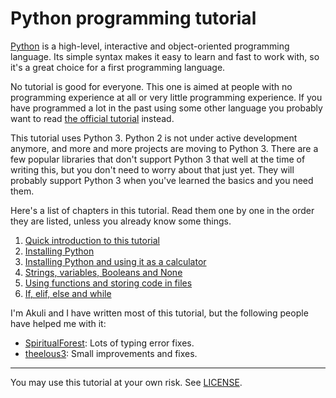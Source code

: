 # Python programming tutorial

[Python](https://en.wikipedia.org/wiki/Python_\(programming_language\))
is a high-level, interactive and object-oriented programming language.
Its simple syntax makes it easy to learn and fast to work with, so it's
a great choice for a first programming language.

No tutorial is good for everyone. This one is aimed at people with no
programming experience at all or very little programming experience. If
you have programmed a lot in the past using some other language you
probably want to read
[the official tutorial](https://docs.python.org/3/tutorial/) instead.

This tutorial uses Python 3. Python 2 is not under active development
anymore, and more and more projects are moving to Python 3. There are a
few popular libraries that don't support Python 3 that well at the time
of writing this, but you don't need to worry about that just yet. They
will probably support Python 3 when you've learned the basics and you
need them.

Here's a list of chapters in this tutorial. Read them one by one in the
order they are listed, unless you already know some things.

1. [Quick introduction to this tutorial](introduction.md)
2. [Installing Python](installing-python.md)
3. [Installing Python and using it as a calculator](1.md)
4. [Strings, variables, Booleans and None](2.md)
5. [Using functions and storing code in files](3.md)
6. [If, elif, else and while](4.md)

I'm Akuli and I have written most of this tutorial, but the following people have helped me with it:
- [SpiritualForest](https://github.com/SpiritualForest): Lots of typing
    error fixes.
- [theelous3](https://github.com/theelous3): Small improvements and fixes.

***

You may use this tutorial at your own risk. See [LICENSE](LICENSE).
